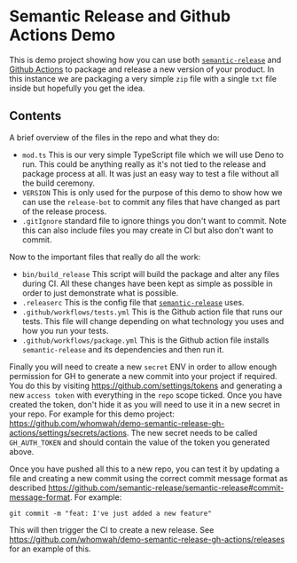 # Semantic Release and Github Actions Demo

This is demo project showing how you can use both
[`semantic-release`](https://github.com/semantic-release/semantic-release) and
[Github Actions](https://docs.github.com/en/actions) to package and release a
new version of your product. In this instance we are packaging a very simple
`zip` file with a single `txt` file inside but hopefully you get the idea.

## Contents

A brief overview of the files in the repo and what they do:

- `mod.ts` This is our very simple TypeScript file which we will use Deno to
  run. This could be anything really as it's not tied to the release and package
  process at all. It was just an easy way to test a file without all the build
  ceremony.
- `VERSION` This is only used for the purpose of this demo to show how we can
  use the `release-bot` to commit any files that have changed as part of the
  release process.
- `.gitIgnore` standard file to ignore things you don't want to commit. Note
  this can also include files you may create in CI but also don't want to
  commit.

Now to the important files that really do all the work:

- `bin/build_release` This script will build the package and alter any files
  during CI. All these changes have been kept as simple as possible in order to
  just demonstrate what is possible.
- `.releaserc` This is the config file that
  [`semantic-release`](https://github.com/semantic-release/semantic-release)
  uses.
- `.github/workflows/tests.yml` This is the Github action file that runs our
  tests. This file will change depending on what technology you uses and how you
  run your tests.
- `.github/workflows/package.yml` This is the Github action file installs
  `semantic-release` and its dependencies and then run it.

Finally you will need to create a new `secret` ENV in order to allow enough permission for GH to generate a new commit into your project if required. You do this by visiting https://github.com/settings/tokens and generating a new `access token` with everything in the `repo` scope ticked. Once you have created the token, don't hide it as you will need to use it in a new secret in your repo. For example for this demo project: https://github.com/whomwah/demo-semantic-release-gh-actions/settings/secrets/actions. The new secret needs to be called `GH_AUTH_TOKEN` and should contain the value of the token you generated above.

Once you have pushed all this to a new repo, you can test it by updating a file and creating a new commit using the correct commit message format as described https://github.com/semantic-release/semantic-release#commit-message-format. For example:

`git commit -m "feat: I've just added a new feature"`

This will then trigger the CI to create a new release. See https://github.com/whomwah/demo-semantic-release-gh-actions/releases for an example of this.
